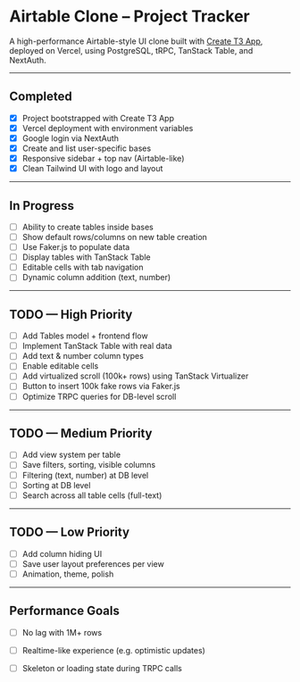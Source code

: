 # Airtable Clone – Project Tracker

A high-performance Airtable-style UI clone built with [Create T3 App](https://create.t3.gg/), deployed on Vercel, using PostgreSQL, tRPC, TanStack Table, and NextAuth.

---

## Completed

- [x] Project bootstrapped with Create T3 App  
- [x] Vercel deployment with environment variables  
- [x] Google login via NextAuth  
- [x] Create and list user-specific bases  
- [x] Responsive sidebar + top nav (Airtable-like)  
- [x] Clean Tailwind UI with logo and layout  

---

## In Progress

- [ ] Ability to create tables inside bases  
- [ ] Show default rows/columns on new table creation  
- [ ] Use Faker.js to populate data  
- [ ] Display tables with TanStack Table  
- [ ] Editable cells with tab navigation  
- [ ] Dynamic column addition (text, number)  

---

## TODO — High Priority

- [ ] Add Tables model + frontend flow  
- [ ] Implement TanStack Table with real data  
- [ ] Add text & number column types  
- [ ] Enable editable cells  
- [ ] Add virtualized scroll (100k+ rows) using TanStack Virtualizer  
- [ ] Button to insert 100k fake rows via Faker.js  
- [ ] Optimize TRPC queries for DB-level scroll  

---

## TODO — Medium Priority

- [ ] Add view system per table  
- [ ] Save filters, sorting, visible columns  
- [ ] Filtering (text, number) at DB level  
- [ ] Sorting at DB level  
- [ ] Search across all table cells (full-text)  

---

## TODO — Low Priority

- [ ] Add column hiding UI  
- [ ] Save user layout preferences per view  
- [ ] Animation, theme, polish  

---

## Performance Goals

- [ ] No lag with 1M+ rows  
- [ ] Realtime-like experience (e.g. optimistic updates)  
- [ ] Skeleton or loading state during TRPC calls  

